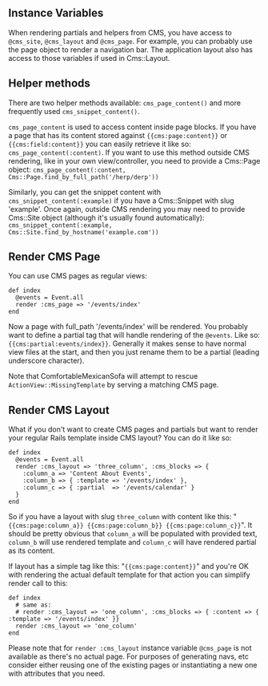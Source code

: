 ## Instance Variables
When rendering partials and helpers from CMS, you have access to `@cms_site`, `@cms_layout` and `@cms_page`. For example, you can probably use the page object to render a navigation bar. The application layout also has access to those variables if used in Cms::Layout.

## Helper methods
There are two helper methods available: `cms_page_content()` and more frequently used `cms_snippet_content()`.

`cms_page_content` is used to access content inside page blocks. If you have a page that has its content stored against `{{cms:page:content}}` or `{{cms:field:content}}` you can easily retrieve it like so: `cms_page_content(:content)`. If you want to use this method outside CMS rendering, like in your own view/controller, you need to provide a Cms::Page object: `cms_page_content(:content, Cms::Page.find_by_full_path('/herp/derp'))`

Similarly, you can get the snippet content with `cms_snippet_content(:example)` if you have a Cms::Snippet with slug 'example'. Once again, outside CMS rendering you may need to provide Cms::Site object (although it's usually found automatically): `cms_snippet_content(:example, Cms::Site.find_by_hostname('example.com'))`

## Render CMS Page
You can use CMS pages as regular views:

    def index
      @events = Event.all
      render :cms_page => '/events/index'
    end
  
Now a page with full_path '/events/index' will be rendered. You probably want to define a partial tag that will handle rendering of the `@events`. Like so: `{{cms:partial:events/index}}`. Generally it makes sense to have normal view files at the start, and then you just rename them to be a partial (leading underscore character).

Note that ComfortableMexicanSofa will attempt to rescue `ActionView::MissingTemplate` by serving a matching CMS page.

## Render CMS Layout
What if you don't want to create CMS pages and partials but want to render your regular Rails template inside CMS layout? You can do it like so:
    
    def index
      @events = Event.all
      render :cms_layout => 'three_column', :cms_blocks => {
        :column_a => 'Content About Events',
        :column_b => { :template => '/events/index' },
        :column_c => { :partial  => '/events/calendar' }
      }
    end
    
So if you have a layout with slug `three_column` with content like this: "`{{cms:page:column_a}} {{cms:page:column_b}} {{cms:page:column_c}}`". It should be pretty obvious that `column_a` will be populated with provided text, `column_b` will use rendered template and `column_c` will have rendered partial as its content.

If layout has a simple tag like this: "`{{cms:page:content}}`" and you're OK with rendering the actual default template for that action you can simplify render call to this:

    def index
      # same as:
      # render :cms_layout => 'one_column', :cms_blocks => { :content => { :template => '/events/index' }}
      render :cms_layout => 'one_column'
    end
    
Please note that for `render :cms_layout` instance variable `@cms_page` is not available as there's no actual page. For purposes of generating navs, etc consider either reusing one of the existing pages or instantiating a new one with attributes that you need.